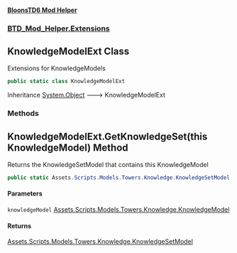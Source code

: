 #### [BloonsTD6 Mod Helper](index.md 'index')
### [BTD_Mod_Helper.Extensions](index.md#BTD_Mod_Helper.Extensions 'BTD_Mod_Helper.Extensions')

## KnowledgeModelExt Class

Extensions for KnowledgeModels

```csharp
public static class KnowledgeModelExt
```

Inheritance [System.Object](https://docs.microsoft.com/en-us/dotnet/api/System.Object 'System.Object') &#129106; KnowledgeModelExt
### Methods

<a name='BTD_Mod_Helper.Extensions.KnowledgeModelExt.GetKnowledgeSet(thisAssets.Scripts.Models.Towers.Knowledge.KnowledgeModel)'></a>

## KnowledgeModelExt.GetKnowledgeSet(this KnowledgeModel) Method

Returns the KnowledgeSetModel that contains this KnowledgeModel

```csharp
public static Assets.Scripts.Models.Towers.Knowledge.KnowledgeSetModel GetKnowledgeSet(this Assets.Scripts.Models.Towers.Knowledge.KnowledgeModel knowledgeModel);
```
#### Parameters

<a name='BTD_Mod_Helper.Extensions.KnowledgeModelExt.GetKnowledgeSet(thisAssets.Scripts.Models.Towers.Knowledge.KnowledgeModel).knowledgeModel'></a>

`knowledgeModel` [Assets.Scripts.Models.Towers.Knowledge.KnowledgeModel](https://docs.microsoft.com/en-us/dotnet/api/Assets.Scripts.Models.Towers.Knowledge.KnowledgeModel 'Assets.Scripts.Models.Towers.Knowledge.KnowledgeModel')

#### Returns
[Assets.Scripts.Models.Towers.Knowledge.KnowledgeSetModel](https://docs.microsoft.com/en-us/dotnet/api/Assets.Scripts.Models.Towers.Knowledge.KnowledgeSetModel 'Assets.Scripts.Models.Towers.Knowledge.KnowledgeSetModel')